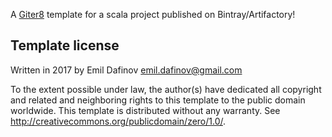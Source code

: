 A [Giter8][g8] template for a scala project published on Bintray/Artifactory!

Template license
----------------
Written in 2017 by Emil Dafinov emil.dafinov@gmail.com

To the extent possible under law, the author(s) have dedicated all copyright and related
and neighboring rights to this template to the public domain worldwide.
This template is distributed without any warranty. See <http://creativecommons.org/publicdomain/zero/1.0/>.

[g8]: http://www.foundweekends.org/giter8/
